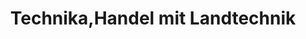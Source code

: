 ---
title: "Technika,Handel mit Landtechnik"
url: /dessau-rosslau/technika-handel-mit-landtechnik/
shop: Autohaus
---